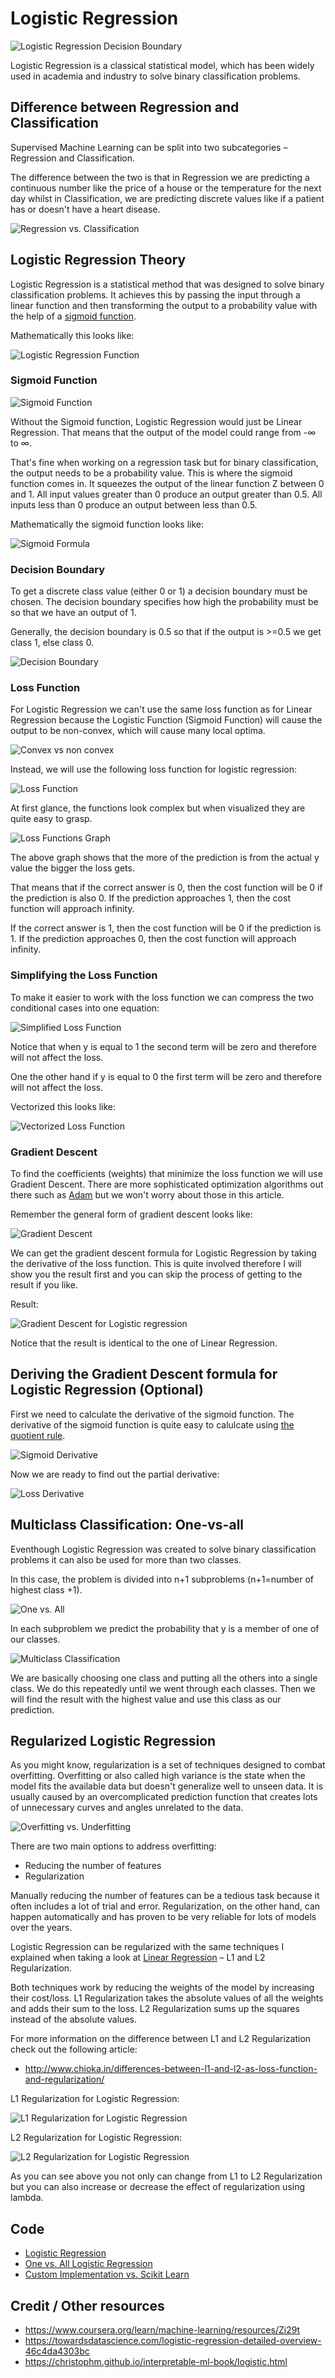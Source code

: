 # Logistic Regression

![Logistic Regression Decision Boundary](doc/logistic_regression_decision_boundary.png)

Logistic Regression is a classical statistical model, which has been widely used in academia and industry to solve binary classification problems. 

## Difference between Regression and Classification

Supervised Machine Learning can be split into two subcategories – Regression and Classification. 

The difference between the two is that in Regression we are predicting a continuous number like the price of a house or the temperature for the next day whilst in Classification, we are predicting discrete values like if a patient has or doesn't have a heart disease.

![Regression vs. Classification](doc/classification_vs_regression.jpeg)

## Logistic Regression Theory

Logistic Regression is a statistical method that was designed to solve binary classification problems. It achieves this by passing the input through a linear function and then transforming the output to a probability value with the help of a [sigmoid function](https://en.wikipedia.org/wiki/Sigmoid_function).

Mathematically this looks like:

![Logistic Regression Function](doc/math/logistic_regression_function.PNG)

### Sigmoid Function

![Sigmoid Function](https://upload.wikimedia.org/wikipedia/commons/thumb/8/88/Logistic-curve.svg/1920px-Logistic-curve.svg.png)

Without the Sigmoid function, Logistic Regression would just be Linear Regression. That means that the output of the model could range from -∞ to ∞.

That's fine when working on a regression task but for binary classification, the output needs to be a probability value. This is where the sigmoid function comes in. It squeezes the output of the linear function Z between 0 and 1. All input values greater than 0 produce an output greater than 0.5. All inputs less than 0 produce an output between less than 0.5.

Mathematically the sigmoid function looks like:

![Sigmoid Formula](doc/math/sigmoid.PNG)

### Decision Boundary

To get a discrete class value (either 0 or 1) a decision boundary must be chosen. The decision boundary specifies how high the probability must be so that we have an output of 1.

Generally, the decision boundary is 0.5 so that if the output is >=0.5 we get class 1, else class 0.

![Decision Boundary](doc/math/decision_boundary.PNG)

### Loss Function

For Logistic Regression we can't use the same loss function as for Linear Regression because the Logistic Function (Sigmoid Function) will cause the output to be non-convex, which will cause many local optima.

![Convex vs non convex](doc/convex_vs_non_convex.png)

Instead, we will use the following loss function for logistic regression:

![Loss Function](doc/math/loss_function.PNG)

At first glance, the functions look complex but when visualized they are quite easy to grasp.

![Loss Functions Graph](doc/loss_functions.png)

The above graph shows that the more of the prediction is from the actual y value the bigger the loss gets. 

That means that if the correct answer is 0, then the cost function will be 0 if the prediction is also 0. If the prediction approaches 1, then the cost function will approach infinity.

If the correct answer is 1, then the cost function will be 0 if the prediction is 1. If the prediction approaches  0, then the cost function will approach infinity.

### Simplifying the Loss Function

To make it easier to work with the loss function we can compress the two conditional cases into one equation:

![Simplified Loss Function](doc/math/loss_function2.PNG)

Notice that when y is equal to 1 the second term will be zero and therefore will not affect the loss. 

One the other hand if y is equal to 0 the first term will be zero and therefore will not affect the loss.

Vectorized this looks like:

![Vectorized Loss Function](doc/math/loss_function_vectorized.PNG)

### Gradient Descent

To find the coefficients (weights) that minimize the loss function we will use Gradient Descent. There are more sophisticated optimization algorithms out there such as [Adam](https://arxiv.org/abs/1412.6980) but we won't worry about those in this article.

Remember the general form of gradient descent looks like:

![Gradient Descent](doc/math/gradient_descent.PNG)

We can get the gradient descent formula for Logistic Regression by taking the derivative of the loss function. This is quite involved therefore I will show you the result first and you can skip the process of getting to the result if you like.

Result:

![Gradient Descent for Logistic regression](doc/math/gradient_descent2.PNG)

Notice that the result is identical to the one of Linear Regression.

## Deriving the Gradient Descent formula for Logistic Regression (Optional)

First we need to calculate the derivative of the sigmoid function. The derivative of the sigmoid function is quite easy to calulcate using [the quotient rule](https://www.khanacademy.org/math/ap-calculus-ab/ab-differentiation-1-new/ab-2-9/a/quotient-rule-review).

![Sigmoid Derivative](doc/math/sigmoid_derivative.PNG)

Now we are ready to find out the partial derivative:

![Loss Derivative](doc/math/deriving_loss.PNG)

## Multiclass Classification: One-vs-all

Eventhough Logistic Regression was created to solve binary classification problems it can also be used for more than two classes.

In this case, the problem is divided into n+1 subproblems (n+1=number of highest class +1).

![One vs. All](doc/one_vs_all.png)

In each subproblem we predict the probability that y is a member of one of our classes.

![Multiclass Classification](doc/math/multiclass_classification.PNG)

We are basically choosing one class and putting all the others into a single class. We do this repeatedly until we went through each classes. Then we will find the result with the highest value and use this class as our prediction.

## Regularized Logistic Regression

As you might know, regularization is a set of techniques designed to combat overfitting. Overfitting or also called high variance is the state when the model fits the available data but doesn't generalize well to unseen data. It is usually caused by an overcomplicated prediction function that creates lots of unnecessary curves and angles unrelated to the data.

![Overfitting vs. Underfitting](doc/overfitting_vs_underfitting.png)

There are two main options to address overfitting:
* Reducing the number of features
* Regularization

Manually reducing the number of features can be a tedious task because it often includes a lot of trial and error. Regularization, on the other hand, can happen automatically and has proven to be very reliable for lots of models over the years.

Logistic Regression can be regularized with the same techniques I explained when taking a look at [Linear Regression](https://gilberttanner.com/blog/linear-regression-explained#regularization) – L1 and L2 Regularization.

Both techniques work by reducing the weights of the model by increasing their cost/loss. L1 Regularization takes the absolute values of all the weights and adds their sum to the loss. L2 Regularization sums up the squares instead of the absolute values.

For more information on the difference between L1 and L2 Regularization check out the following article:
* http://www.chioka.in/differences-between-l1-and-l2-as-loss-function-and-regularization/

L1 Regularization for Logistic Regression:

![L1 Regularization for Logistic Regression](doc/math/L1_Regularization.PNG)

L2 Regularization for Logistic Regression:

![L2 Regularization for Logistic Regression](doc/math/L2_Regularization.PNG)

As you can see above you not only can change from L1 to L2 Regularization but you can also increase or decrease the effect of regularization using lambda.

## Code

* [Logistic Regression](code/logistic_regression.py)
* [One vs. All Logistic Regression](code/one_vs_all_logistic_regression.py)
* [Custom Implementation vs. Scikit Learn](code/custom_implementation_vs_sklearn.ipynb)

## Credit / Other resources

* https://www.coursera.org/learn/machine-learning/resources/Zi29t
* https://towardsdatascience.com/logistic-regression-detailed-overview-46c4da4303bc
* https://christophm.github.io/interpretable-ml-book/logistic.html